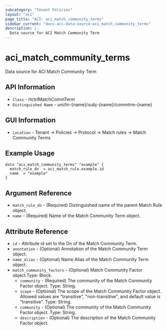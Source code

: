 ```yaml
---
subcategory: "Tenant Policies"
layout: "aci"
page_title: "ACI: aci_match_community_terms"
sidebar_current: "docs-aci-data-source-aci_match_community_terms"
description: |-
  Data source for ACI Match Community Term
---
```


# aci_match_community_terms #

Data source for ACI Match Community Term


## API Information ##

* `Class` - rtctrlMatchCommTerm
* `Distinguished Name` - uni/tn-{name}/subj-{name}/commtrm-{name}

## GUI Information ##

* `Location` - Tenant -> Policies -> Protocol -> Match rules -> Match Community Terms



## Example Usage ##

```hcl
data "aci_match_community_terms" "example" {
  match_rule_dn  = aci_match_rule.example.id
  name  = "example"
}
```

## Argument Reference ##

* `match_rule_dn` - (Required) Distinguished name of the parent Match Rule object.
* `name` - (Required) Name of the Match Community Term object.

## Attribute Reference ##
* `id` - Attribute id set to the Dn of the Match Community Term.
* `annotation` - (Optional) Annotation of the Match Community Term object.
* `name_alias` - (Optional) Name Alias of the Match Community Term object.
* `match_community_factors` - (Optional) Match Community Factor object.Type: Block.
  * `community` - (Required) The community of the Match Community Factor object. Type: String.
  * `scope` - (Optional) The scope of the Match Community Factor object. Allowed values are "transitive", "non-transitive", and default value is "transitive". Type: String.
  * `community` - (Optional) The community of the Match Community Factor object. Type: String.
  * `description` - (Optional) The description of the Match Community Factor object.

